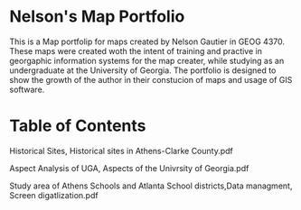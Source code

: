 # Nelson's Map Portfolio
This is a Map portfolip for maps created by Nelson Gautier in GEOG 4370. These maps were created woth the intent of training and practive in georgaphic information systems for the map creater, while studying as an undergraduate at the University of Georgia. The portfolio is designed to show the growth of the author in their constucion of maps and usage of GIS software.



# Table of Contents
Historical Sites, Historical sites in Athens-Clarke County.pdf

Aspect Analysis of UGA, Aspects of the Univrsity of Georgia.pdf

Study area of Athens Schools and Atlanta School districts,Data managment, Screen digatlization.pdf
